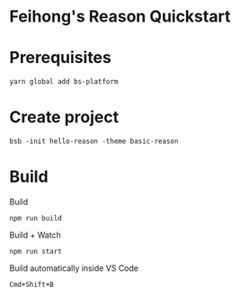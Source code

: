 # Feihong's Reason Quickstart

# Prerequisites

    yarn global add bs-platform

# Create project

    bsb -init hello-reason -theme basic-reason

# Build

Build

    npm run build

Build + Watch

    npm run start

Build automatically inside VS Code

    Cmd+Shift+B


